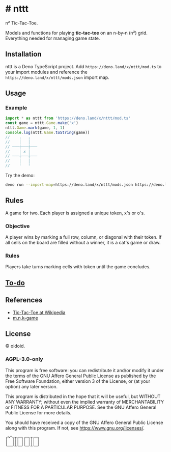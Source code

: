 # \# nttt

n² Tic-Tac-Toe.

Models and functions for playing **tic-tac-toe** on an n-by-n (n²) grid.
Everything needed for managing game state.

## Installation

nttt is a Deno TypeScript project. Add `https://deno.land/x/nttt/mod.ts` to your
import modules and reference the `https://deno.land/x/nttt/mods.json` import
map.

## Usage

### Example

```ts
import * as nttt from 'https://deno.land/x/nttt/mod.ts'
const game = nttt.Game.make('x')
nttt.Game.mark(game, 1, 1)
console.log(nttt.Game.toString(game))
//    ╷   ╷
//    │   │
// ───┼───┼───
//    │ x │
// ───┼───┼───
//    │   │
//    ╵   ╵
```

Try the demo:

```bash
deno run --import-map=https://deno.land/x/nttt/mods.json https://deno.land/x/nttt/src/demo.ts
```

## Rules

A game for two. Each player is assigned a unique token, x's or o's.

### Objective

A player wins by marking a full row, column, or diagonal with their token. If
all cells on the board are filled without a winner, it is a cat's game or draw.

### Rules

Players take turns marking cells with token until the game concludes.

## [To-do](to-do.text)

## References

- [Tic-Tac-Toe at Wikipedia](https://en.wikipedia.org/wiki/Tic-tac-toe)
- [m,n,k-game](https://en.wikipedia.org/wiki/M,n,k-game)

## License

© oidoid.

### AGPL-3.0-only

This program is free software: you can redistribute it and/or modify it under
the terms of the GNU Affero General Public License as published by the Free
Software Foundation, either version 3 of the License, or (at your option) any
later version.

This program is distributed in the hope that it will be useful, but WITHOUT ANY
WARRANTY; without even the implied warranty of MERCHANTABILITY or FITNESS FOR A
PARTICULAR PURPOSE. See the GNU Affero General Public License for more details.

You should have received a copy of the GNU Affero General Public License along
with this program. If not, see <https://www.gnu.org/licenses/>.

```
╭>°╮┬┌─╮╭─╮┬┌─╮
│  │││ ││ │││ │
╰──╯┴└─╯╰─╯┴└─╯
```

